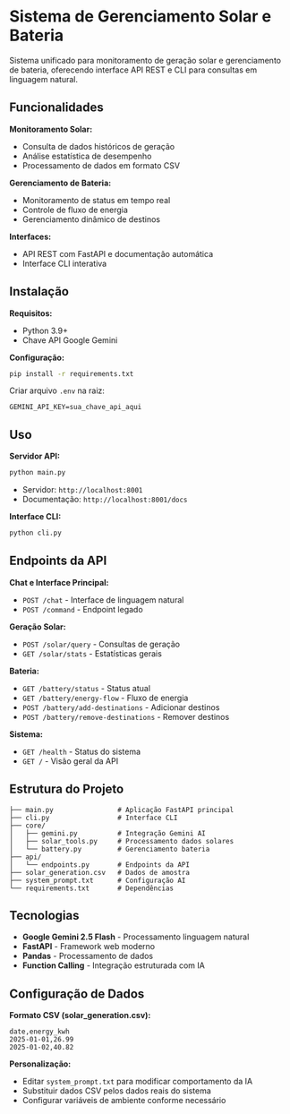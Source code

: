 # Sistema de Gerenciamento Solar e Bateria

Sistema unificado para monitoramento de geração solar e gerenciamento de bateria, oferecendo interface API REST e CLI para consultas em linguagem natural.

## Funcionalidades

**Monitoramento Solar:**
- Consulta de dados históricos de geração
- Análise estatística de desempenho
- Processamento de dados em formato CSV

**Gerenciamento de Bateria:**
- Monitoramento de status em tempo real
- Controle de fluxo de energia
- Gerenciamento dinâmico de destinos

**Interfaces:**
- API REST com FastAPI e documentação automática
- Interface CLI interativa

## Instalação

**Requisitos:**
- Python 3.9+
- Chave API Google Gemini

**Configuração:**
```bash
pip install -r requirements.txt
```

Criar arquivo `.env` na raiz:
```
GEMINI_API_KEY=sua_chave_api_aqui
```

## Uso

**Servidor API:**
```bash
python main.py
```
- Servidor: `http://localhost:8001`
- Documentação: `http://localhost:8001/docs`

**Interface CLI:**
```bash
python cli.py
```

## Endpoints da API

**Chat e Interface Principal:**
- `POST /chat` - Interface de linguagem natural
- `POST /command` - Endpoint legado

**Geração Solar:**
- `POST /solar/query` - Consultas de geração
- `GET /solar/stats` - Estatísticas gerais

**Bateria:**
- `GET /battery/status` - Status atual
- `GET /battery/energy-flow` - Fluxo de energia
- `POST /battery/add-destinations` - Adicionar destinos
- `POST /battery/remove-destinations` - Remover destinos

**Sistema:**
- `GET /health` - Status do sistema
- `GET /` - Visão geral da API

## Estrutura do Projeto

```
├── main.py                # Aplicação FastAPI principal
├── cli.py                 # Interface CLI
├── core/
│   ├── gemini.py          # Integração Gemini AI
│   ├── solar_tools.py     # Processamento dados solares
│   └── battery.py         # Gerenciamento bateria
├── api/
│   └── endpoints.py       # Endpoints da API
├── solar_generation.csv   # Dados de amostra
├── system_prompt.txt      # Configuração AI
└── requirements.txt       # Dependências
```

## Tecnologias

- **Google Gemini 2.5 Flash** - Processamento linguagem natural
- **FastAPI** - Framework web moderno
- **Pandas** - Processamento de dados
- **Function Calling** - Integração estruturada com IA

## Configuração de Dados

**Formato CSV (solar_generation.csv):**
```csv
date,energy_kwh
2025-01-01,26.99
2025-01-02,40.82
```

**Personalização:**
- Editar `system_prompt.txt` para modificar comportamento da IA
- Substituir dados CSV pelos dados reais do sistema
- Configurar variáveis de ambiente conforme necessário
